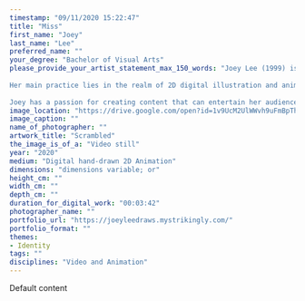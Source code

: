 ```yaml
---
timestamp: "09/11/2020 15:22:47"
title: "Miss"
first_name: "Joey"
last_name: "Lee"
preferred_name: ""
your_degree: "Bachelor of Visual Arts"
please_provide_your_artist_statement_max_150_words: "Joey Lee (1999) is a multi-disciplinary Canberra-born artist undertaking a Bachelor of Visual arts, majoring in animation and video and minoring in Music Technology from the Australian National University.
 
Her main practice lies in the realm of 2D digital illustration and animation, but she  has spent the last 12 years of her life working with oil paints, watercolour and photography/cinematography.
 
Joey has a passion for creating content that can entertain her audience/make them smile. She focuses on various expressions of movement, body language and colour in her character art and still life pieces. The different emotions we perceive from music play a critical role in influencing her artworks' narratives. Her art style is shaped by the odd combination of Japanese animation and classic impressionist painters."
image_location: "https://drive.google.com/open?id=1v9UcM2UlWWvh9uFmBpTh1UAe9tqkEvTb"
image_caption: ""
name_of_photographer: ""
artwork_title: "Scrambled"
the_image_is_of_a: "Video still"
year: "2020"
medium: "Digital hand-drawn 2D Animation"
dimensions: "dimensions variable; or"
height_cm: ""
width_cm: ""
depth_cm: ""
duration_for_digital_work: "00:03:42"
photographer_name: ""
portfolio_url: "https://joeyleedraws.mystrikingly.com/"
portfolio_format: ""
themes:
- Identity
tags: ""
disciplines: "Video and Animation"
---
```


Default content